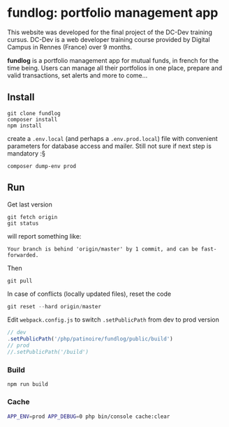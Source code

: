 # fundlog: portfolio management app

This website was developed for the final project of the DC-Dev training cursus.
DC-Dev is a web developer training course provided by Digital Campus in Rennes (France) over 9 months.

**fundlog** is a portfolio management app for mutual funds, 
in french for the time being.
Users can manage all their portfolios in one place, 
prepare and valid transactions, set alerts 
and more to come... 

## Install
```shell
git clone fundlog
composer install
npm install
```
create a `.env.local` (and perhaps a `.env.prod.local`) file
with convenient parameters for database access and mailer.
Still not sure if next step is mandatory :§
```shell
composer dump-env prod
```

## Run
Get last version
```shell
git fetch origin
git status
```
will report something like:
```shell
Your branch is behind 'origin/master' by 1 commit, and can be fast-forwarded.
```
Then
```shell
git pull
```
In case of conflicts (locally updated files), reset the code
```js
git reset --hard origin/master
```
Edit `webpack.config.js` to switch `.setPublicPath` from dev to prod version 
```js
// dev
.setPublicPath('/php/patinoire/fundlog/public/build')
// prod
//.setPublicPath('/build')
```
### Build
```shell
npm run build
```
### Cache
````bash
APP_ENV=prod APP_DEBUG=0 php bin/console cache:clear
````
